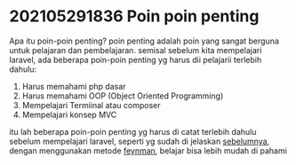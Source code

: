 # 202105291836 Poin poin penting #

Apa itu poin-poin penting? poin penting adalah poin yang sangat berguna untuk pelajaran 
dan pembelajaran. semisal sebelum kita mempelajari laravel, ada beberapa poin-poin penting yg
harus dii pelajarii terlebih dahulu:
1. Harus memahami php dasar
2. Harus memahami OOP (Object Oriented Programming) 
3. Mempelajari Termiinal atau composer
4. Mempelajari konsep MVC

itu lah beberapa poin-poin penting yg harus di catat terlebih dahulu 
sebelum mempelajari laravel, seperti yg sudah di jelaskan 
[sebelumnya](https://id.wikipedia.org/wiki/Richard_Feynman), dengan menggunakan metode 
[feynman](https://id.wikipedia.org/wiki/Richard_Feynman), belajar bisa lebih mudah di pahami
